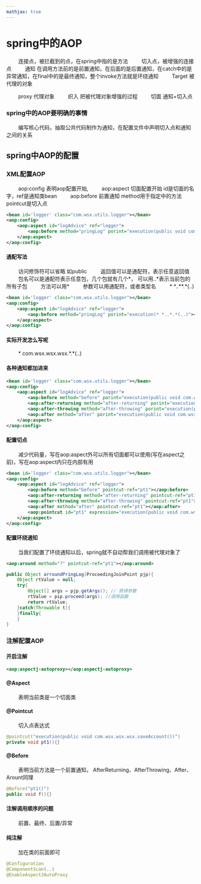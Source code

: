 ```yaml
---
mathjax: true
---
```


# spring中的AOP
&emsp;&emsp; 连接点，被拦截到的点，在spring中指的是方法
&emsp;&emsp; 切入点，被增强的连接点
&emsp;&emsp; 通知 在调用方法前的是前置通知，在后面的是后置通知，在catch中的是异常通知，在final中的是最终通知，整个invoke方法就是环绕通知
&emsp;&emsp; Target 被代理的对象
<!-- more -->
&emsp;&emsp; proxy 代理对象
&emsp;&emsp; 织入 把被代理对象增强的过程
&emsp;&emsp; 切面  通知+切入点
### spring中的AOP要明确的事情
&emsp;&emsp; 编写核心代码，抽取公共代码制作为通知，在配置文件中声明切入点和通知之间的关系
## spring中AOP的配置
### XML配置AOP
&emsp;&emsp; aop:config 表明aop配置开始,
&emsp;&emsp; aop:aspect 切面配置开始 id是切面的名字，ref是通知类bean
&emsp;&emsp; aop:before 前置通知 method用于指定中的方法 pointcut是切入点
```xml
<bean id='logger' class="com.wsx.utils.logger"></bean>
<aop:config>
    <aop:aspect id="logAdvice" ref="logger">
        <aop:before method="pringLog" porint="execution(public void com.wsx.wsx.wsx.saveAccount())"></aop:before>
    </aop:aspect>
</aop:config>
```
#### 通配写法
&emsp;&emsp; 访问修饰符可以省略 如public
&emsp;&emsp; 返回值可以是通配符，表示任意返回值
&emsp;&emsp; 包名可以是通配符表示任意包，几个包就有几个\*， 可以用..\*表示当前包的所有子包
&emsp;&emsp; 方法可以用\*
&emsp;&emsp; 参数可以用通配符，或者类型名
&emsp;&emsp;  \* \*..\*\*.\*(..)
```xml
<bean id='logger' class="com.wsx.utils.logger"></bean>
<aop:config>
    <aop:aspect id="logAdvice" ref="logger">
        <aop:before method="pringLog" porint="execution(* *..*.*(..)"></aop:before>
    </aop:aspect>
</aop:config>
```
#### 实际开发怎么写呢
&emsp;&emsp;  \* com.wsx.wsx.wsx.\*.\*(..)

#### 各种通知都加进来
```xml
<bean id='logger' class="com.wsx.utils.logger"></bean>
<aop:config>
    <aop:aspect id="logAdvice" ref="logger">
        <aop:before method="before" porint="execution(public void com.wsx.wsx.wsx.saveAccount())"></aop:before>
        <aop:after-returning method="after-returning" porint="execution(public void com.wsx.wsx.wsx.saveAccount())"></aop:after-returning>
        <aop:after-throwing method="after-throwing" porint="execution(public void com.wsx.wsx.wsx.saveAccount())"></aop:after-throwing>
        <aop:after method="after" porint="execution(public void com.wsx.wsx.wsx.saveAccount())"></aop:after>
    </aop:aspect>
</aop:config>
```
#### 配置切点
&emsp;&emsp; 减少代码量，写在aop:aspect外可以所有切面都可以使用(写在aspect之前)，写在aop:aspect内只在内部有用
```xml
<bean id='logger' class="com.wsx.utils.logger"></bean>
<aop:config>
    <aop:aspect id="logAdvice" ref="logger">
        <aop:before method="before" pointcut-ref="pt1"></aop:before>
        <aop:after-returning method="after-returning" pointcut-ref="pt1"></aop:after-returning>
        <aop:after-throwing method="after-throwing" pointcut-ref="pt1"></aop:after-throwin>
        <aop:after method="after" pointcut-ref="pt1"></aop:after>
        <aop:pointcut id="pt1" expression="execution(public void com.wsx.wsx.wsx.saveAccount())"></aop:pointcut>
    </aop:aspect>
</aop:config>
```

#### 配置环绕通知
&emsp;&emsp; 当我们配置了环绕通知以后，spring就不自动帮我们调用被代理对象了
```xml
<aop:around method="?" pointcut-ref="pt1"></aop:around>
```
```java
public Object arroundPringLog(ProceedingJoinPoint pjp){
    Object rtValue = null;
    try{
        Object[] args = pjp.getArgs(); // 获得参数
        rtValue = pip.proceed(args); //调用函数
        return rtValue;
    }catch(Throwable t){
    }finally{
    }
}
```
### 注解配置AOP
#### 开启注解
```xml
<aop:aspectj-autoproxy></aop:aspectj-autoproxy>
```
#### @Aspect
&emsp;&emsp; 表明当前类是一个切面类
#### @Pointcut
&emsp;&emsp; 切入点表达式
```java
@pointcut("execution(public void com.wsx.wsx.wsx.saveAccount())")
private void pt1(){}
```
#### @Before
&emsp;&emsp; 表明当前方法是一个前置通知， AfterReturning、AfterThrowing、After、Arount同理
```java
@Before("pt1()")
public void f(){}
```
#### 注解调用顺序的问题
&emsp;&emsp; 前置、最终、后置/异常

#### 纯注解
&emsp;&emsp; 加在类的前面即可
```java
@Configuration
@ComponentScan(..)
@EnableAspectJAutoProxy
```
